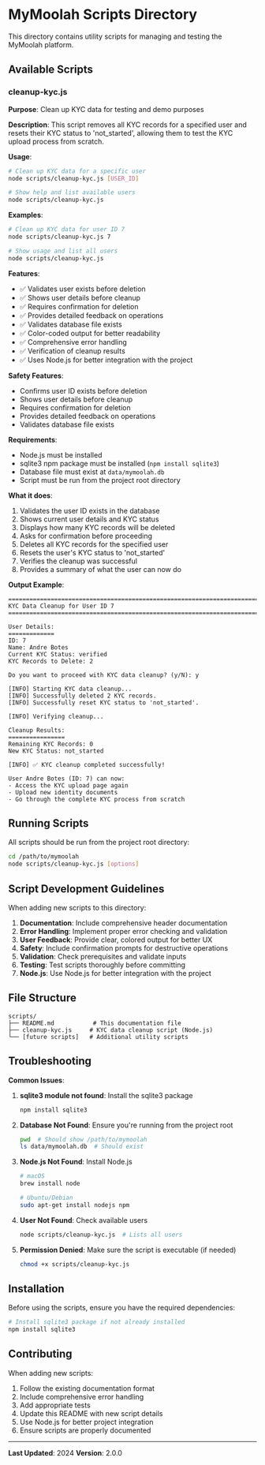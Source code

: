 # MyMoolah Scripts Directory

This directory contains utility scripts for managing and testing the MyMoolah platform.

## Available Scripts

### cleanup-kyc.js
**Purpose**: Clean up KYC data for testing and demo purposes

**Description**: 
This script removes all KYC records for a specified user and resets their KYC status to 'not_started', allowing them to test the KYC upload process from scratch.

**Usage**:
```bash
# Clean up KYC data for a specific user
node scripts/cleanup-kyc.js [USER_ID]

# Show help and list available users
node scripts/cleanup-kyc.js
```

**Examples**:
```bash
# Clean up KYC data for user ID 7
node scripts/cleanup-kyc.js 7

# Show usage and list all users
node scripts/cleanup-kyc.js
```

**Features**:
- ✅ Validates user exists before deletion
- ✅ Shows user details before cleanup
- ✅ Requires confirmation for deletion
- ✅ Provides detailed feedback on operations
- ✅ Validates database file exists
- ✅ Color-coded output for better readability
- ✅ Comprehensive error handling
- ✅ Verification of cleanup results
- ✅ Uses Node.js for better integration with the project

**Safety Features**:
- Confirms user ID exists before deletion
- Shows user details before cleanup
- Requires confirmation for deletion
- Provides detailed feedback on operations
- Validates database file exists

**Requirements**:
- Node.js must be installed
- sqlite3 npm package must be installed (`npm install sqlite3`)
- Database file must exist at `data/mymoolah.db`
- Script must be run from the project root directory

**What it does**:
1. Validates the user ID exists in the database
2. Shows current user details and KYC status
3. Displays how many KYC records will be deleted
4. Asks for confirmation before proceeding
5. Deletes all KYC records for the specified user
6. Resets the user's KYC status to 'not_started'
7. Verifies the cleanup was successful
8. Provides a summary of what the user can now do

**Output Example**:
```
=============================================================================
KYC Data Cleanup for User ID 7
=============================================================================

User Details:
=============
ID: 7
Name: Andre Botes
Current KYC Status: verified
KYC Records to Delete: 2

Do you want to proceed with KYC data cleanup? (y/N): y

[INFO] Starting KYC data cleanup...
[INFO] Successfully deleted 2 KYC records.
[INFO] Successfully reset KYC status to 'not_started'.

[INFO] Verifying cleanup...

Cleanup Results:
================
Remaining KYC Records: 0
New KYC Status: not_started

[INFO] ✅ KYC cleanup completed successfully!

User Andre Botes (ID: 7) can now:
- Access the KYC upload page again
- Upload new identity documents
- Go through the complete KYC process from scratch
```

## Running Scripts

All scripts should be run from the project root directory:

```bash
cd /path/to/mymoolah
node scripts/cleanup-kyc.js [options]
```

## Script Development Guidelines

When adding new scripts to this directory:

1. **Documentation**: Include comprehensive header documentation
2. **Error Handling**: Implement proper error checking and validation
3. **User Feedback**: Provide clear, colored output for better UX
4. **Safety**: Include confirmation prompts for destructive operations
5. **Validation**: Check prerequisites and validate inputs
6. **Testing**: Test scripts thoroughly before committing
7. **Node.js**: Use Node.js for better integration with the project

## File Structure

```
scripts/
├── README.md           # This documentation file
├── cleanup-kyc.js     # KYC data cleanup script (Node.js)
└── [future scripts]   # Additional utility scripts
```

## Troubleshooting

**Common Issues**:

1. **sqlite3 module not found**: Install the sqlite3 package
   ```bash
   npm install sqlite3
   ```

2. **Database Not Found**: Ensure you're running from the project root
   ```bash
   pwd  # Should show /path/to/mymoolah
   ls data/mymoolah.db  # Should exist
   ```

3. **Node.js Not Found**: Install Node.js
   ```bash
   # macOS
   brew install node
   
   # Ubuntu/Debian
   sudo apt-get install nodejs npm
   ```

4. **User Not Found**: Check available users
   ```bash
   node scripts/cleanup-kyc.js  # Lists all users
   ```

5. **Permission Denied**: Make sure the script is executable (if needed)
   ```bash
   chmod +x scripts/cleanup-kyc.js
   ```

## Installation

Before using the scripts, ensure you have the required dependencies:

```bash
# Install sqlite3 package if not already installed
npm install sqlite3
```

## Contributing

When adding new scripts:

1. Follow the existing documentation format
2. Include comprehensive error handling
3. Add appropriate tests
4. Update this README with new script details
5. Use Node.js for better project integration
6. Ensure scripts are properly documented

---

**Last Updated**: 2024
**Version**: 2.0.0 